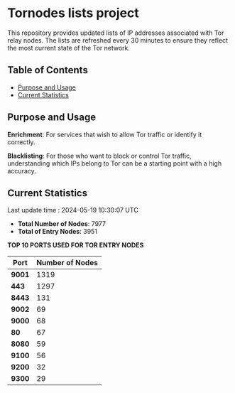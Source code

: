 # Tornodes lists project

This repository provides updated lists of IP addresses associated with Tor relay nodes. The lists are refreshed every 30 minutes to ensure they reflect the most current state of the Tor network.

## Table of Contents

- [Purpose and Usage](#purpose-and-usage)
- [Current Statistics](#current-statistics)


## Purpose and Usage

**Enrichment**: For services that wish to allow Tor traffic or identify it correctly.

**Blacklisting**: For those who want to block or control Tor traffic, understanding which IPs belong to Tor can be a starting point with a high accuracy.

## Current Statistics

Last update time : 2024-05-19 10:30:07 UTC

- **Total Number of Nodes**: 7977
- **Total of Entry Nodes**: 3951

**TOP 10 PORTS USED FOR TOR ENTRY NODES**

| **Port** | **Number of Nodes** |
|------|-----------------|
| **9001**   | 1319  |
| **443**   | 1297  |
| **8443**   | 131  |
| **9002**   | 69  |
| **9000**   | 68  |
| **80**   | 67  |
| **8080**   | 59  |
| **9100**   | 56  |
| **9200**   | 32  |
| **9300**   | 29  |

